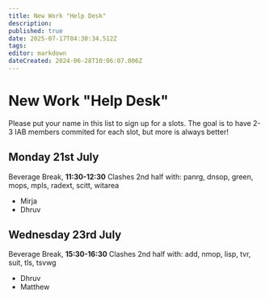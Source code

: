 ```yaml
---
title: New Work "Help Desk"
description: 
published: true
date: 2025-07-17T04:30:34.512Z
tags: 
editor: markdown
dateCreated: 2024-06-28T10:06:07.006Z
---
```


# New Work "Help Desk"

Please put your name in this list to sign up for a slots. The goal is to have 2-3 IAB members commited for each slot, but more is always better!  


## Monday 21st July 
Beverage Break, **11:30-12:30**
Clashes 2nd half with: panrg, dnsop, green, mops, mpls, radext, scitt, witarea
- Mirja
- Dhruv


## Wednesday 23rd July 
Beverage Break, **15:30-16:30**
Clashes 2nd half with: add, nmop, lisp, tvr, suit, tls, tsvwg
- Dhruv
- Matthew

